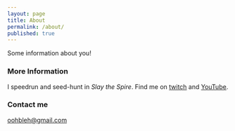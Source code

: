 ```yaml
---
layout: page
title: About
permalink: /about/
published: true
---
```


Some information about you!

### More Information

I speedrun and seed-hunt in _Slay the Spire_.  Find me on [twitch](http://www.twitch.tv/oohbleh) and [YouTube](https://www.youtube.com/channel/UCs2xDHxQ909pIdFrtKS7JBw).  

### Contact me

[oohbleh@gmail.com](mailto:email@domain.com)
